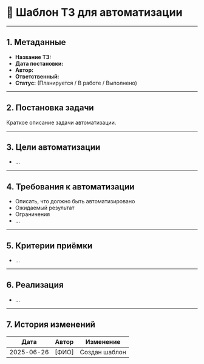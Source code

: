 # 📝 Шаблон ТЗ для автоматизации

---

## 1. Метаданные
- **Название ТЗ:**
- **Дата постановки:**
- **Автор:**
- **Ответственный:**
- **Статус:** (Планируется / В работе / Выполнено)

---

## 2. Постановка задачи
Краткое описание задачи автоматизации.

---

## 3. Цели автоматизации
- ...

---

## 4. Требования к автоматизации
- Описать, что должно быть автоматизировано
- Ожидаемый результат
- Ограничения
- ...

---

## 5. Критерии приёмки
- ...

---

## 6. Реализация
- ...

---

## 7. История изменений
| Дата       | Автор         | Изменение                |
|------------|--------------|--------------------------|
| 2025-06-26 | [ФИО]        | Создан шаблон            | 